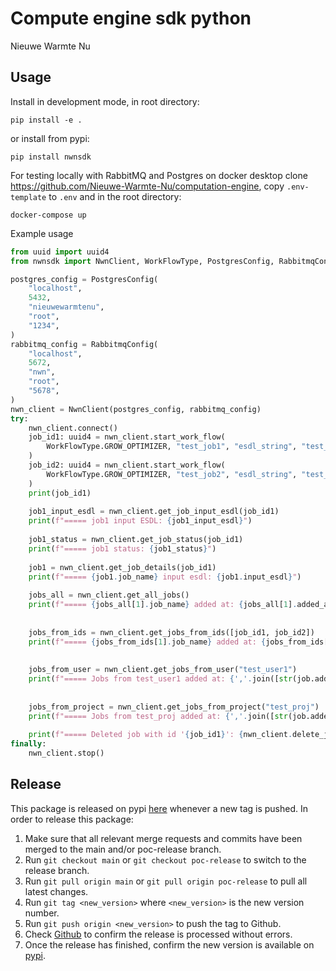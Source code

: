 # Compute engine sdk python
Nieuwe Warmte Nu


## Usage
Install in development mode, in root directory:
```
pip install -e .
```

or install from pypi:
```
pip install nwnsdk
```

For testing locally with RabbitMQ and Postgres on docker desktop clone https://github.com/Nieuwe-Warmte-Nu/computation-engine, copy `.env-template` to `.env` and in the root directory:
```
docker-compose up
```

Example usage

```python
from uuid import uuid4
from nwnsdk import NwnClient, WorkFlowType, PostgresConfig, RabbitmqConfig

postgres_config = PostgresConfig(
    "localhost",
    5432,
    "nieuwewarmtenu",
    "root",
    "1234",
)
rabbitmq_config = RabbitmqConfig(
    "localhost",
    5672,
    "nwn",
    "root",
    "5678",
)
nwn_client = NwnClient(postgres_config, rabbitmq_config)
try:
    nwn_client.connect()
    job_id1: uuid4 = nwn_client.start_work_flow(
        WorkFlowType.GROW_OPTIMIZER, "test_job1", "esdl_string", "test_user1", "test_proj"
    )
    job_id2: uuid4 = nwn_client.start_work_flow(
        WorkFlowType.GROW_OPTIMIZER, "test_job2", "esdl_string", "test_user2", "test_proj"
    )
    print(job_id1)
    
    job1_input_esdl = nwn_client.get_job_input_esdl(job_id1)
    print(f"===== job1 input ESDL: {job1_input_esdl}")
    
    job1_status = nwn_client.get_job_status(job_id1)
    print(f"===== job1 status: {job1_status}")
    
    job1 = nwn_client.get_job_details(job_id1)
    print(f"===== {job1.job_name} input esdl: {job1.input_esdl}")
    
    jobs_all = nwn_client.get_all_jobs()
    print(f"===== {jobs_all[1].job_name} added at: {jobs_all[1].added_at}")
    
    
    jobs_from_ids = nwn_client.get_jobs_from_ids([job_id1, job_id2])
    print(f"===== {jobs_from_ids[1].job_name} added at: {jobs_from_ids[1].added_at}")
    
    
    jobs_from_user = nwn_client.get_jobs_from_user("test_user1")
    print(f"===== Jobs from test_user1 added at: {','.join([str(job.added_at) for job in jobs_from_user])}")
    
    
    jobs_from_project = nwn_client.get_jobs_from_project("test_proj")
    print(f"===== Jobs from test_proj added at: {','.join([str(job.added_at) for job in jobs_from_project])}")
    
    print(f"===== Deleted job with id '{job_id1}': {nwn_client.delete_job(job_id1)}")
finally:
    nwn_client.stop()

```

## Release
This package is released on pypi [here](https://pypi.org/project/nwnsdk/) whenever a new tag is pushed.
In order to release this package:

1. Make sure that all relevant merge requests and commits have been merged to the main and/or poc-release branch.
2. Run `git checkout main` or `git checkout poc-release` to switch to the release branch.
3. Run `git pull origin main` or `git pull origin poc-release` to pull all latest changes.
4. Run `git tag <new_version>` where `<new_version>` is the new version number.
5. Run `git push origin <new_version>` to push the tag to Github.
6. Check [Github](https://github.com/Nieuwe-Warmte-Nu/compute-engine-sdk-python/actions) to confirm the release is
   processed without errors.
7. Once the release has finished, confirm the new version is available on [pypi](https://pypi.org/project/nwnsdk/).
